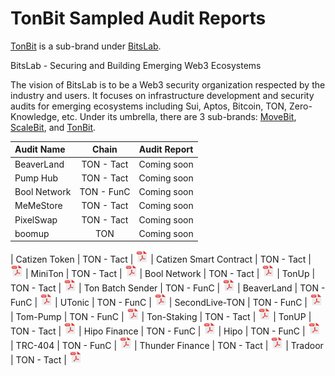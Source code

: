 # TonBit Sampled Audit Reports
<a href="https://tonbit.xyz/" title="TonBit">TonBit</a> is a sub-brand under <a href="https://bitslab.xyz/" title="BitsLab">BitsLab</a>.

BitsLab - Securing and Building Emerging Web3 Ecosystems

The vision of BitsLab is to be a Web3 security organization respected by the industry and users. It focuses on infrastructure development and security audits for emerging ecosystems including Sui, Aptos, Bitcoin, TON, Zero-Knowledge, etc. Under its umbrella, there are 3 sub-brands: <a href="https://movebit.xyz/" title="MoveBit">MoveBit</a>, <a href="https://scalebit.xyz/" title="ScaleBit">ScaleBit</a>, and <a href="https://tonbit.xyz/" title="TonBit">TonBit</a>.

| Audit Name                        |   Chain   |                                  Audit Report                                   |
| :----------------------------- | :---------: | :-----------------------------------------------------------------------: |
| BeaverLand      |     TON - Tact     |     Coming soon
| Pump Hub      |     TON - Tact     |     Coming soon
| Bool Network      |     TON - FunC     |     Coming soon
| MeMeStore      |     TON - Tact     |     Coming soon
| PixelSwap      |     TON - Tact     |     Coming soon
| boomup      |     TON     |    Coming soon

| Catizen Token      |     TON - Tact     |     <a href="http://tonbit.xyz/reports/20240828-Catizen-Jetton-Smart-Contract-Final-Audit-Report.pdf"><img width="20" src="./pdf.png" /></a>
| Catizen Smart Contract      |     TON - Tact     |     <a href="http://tonbit.xyz/reports/20240828-Catizen-Smart-Contarct-Final-Audit-Report.pdf
"><img width="20" src="./pdf.png" /></a>
| MiniTon      |     TON - Tact     |     <a href="http://tonbit.xyz/reports/20241025-Miniton-Smart-Contract-Final-Audit-Report.pdf"><img width="20" src="./pdf.png" /></a>
| Bool Network      |     TON - Tact     |     <a href="http://tonbit.xyz/reports/20241025-Bool-Network-Smart-Contract-Final-Audit-Report.pdf"><img width="20" src="./pdf.png" /></a>
| TonUp      |     TON - Tact     |     <a href="http://tonbit.xyz/reports/TonUP-Smart-Contract-Final-Audit-Report.pdf"><img width="20" src="./pdf.png" /></a>
| Ton Batch Sender      |     TON - FunC     |     <a href="http://tonbit.xyz/reports/20241025-One-Click-Sender-Final-Audit-Report.pdf"><img width="20" src="./pdf.png" /></a>
| BeaverLand      |     TON - FunC     |     <a href="http://tonbit.xyz/reports/20241025-BeaverLand-Final-Audit-Report.pdf"><img width="20" src="./pdf.png" /></a>
| UTonic      |     TON - FunC     |     <a href="https://tonbit.xyz/reports/20241012-UTonic-Final-Audit-Report.pdf"><img width="20" src="./pdf.png" /></a>
| SecondLive-TON      |     TON - FunC     |     <a href="https://tonbit.xyz/reports/20240925-SecondLive-Ton-Final-Audit-Report.pdf"><img width="20" src="./pdf.png" /></a>
| Tom-Pump      |     TON - FunC     |     <a href="https://tonbit.xyz/reports/20241023-TOM-PUMP-Final-Audit-Report.pdf"><img width="20" src="./pdf.png" /></a>
| Ton-Staking      |     TON - Tact     |     <a href="https://tonbit.xyz/reports/20240930-Ton-Staking-Final-Audit-Report.pdf"><img width="20" src="./pdf.png" /></a>
| TonUP      |     TON - Tact     |     <a href="https://tonbit.xyz/reports/TonUP-Smart-Contract-Final-Audit-Report.pdf"><img width="20" src="./pdf.png" /></a>
| Hipo Finance      |     TON - FunC     |     <a href="https://scalebit.xyz/reports/Hipo-Finance-Audit-Report.pdf"><img width="20" src="./pdf.png" /></a>
| Hipo      |     TON - FunC     |     <a href="https://scalebit.xyz/reports/Hipo-Finance-Audit-Report.pdf"><img width="20" src="./pdf.png" /></a>
| TRC-404      |     TON - FunC     |     <a href="http://tonbit.xyz/reports/TRC404-Smart-Contract-Final-Audit-Report.pdf"><img width="20" src="./pdf.png" /></a>
| Thunder Finance      |     TON - Tact     |     <a href="http://tonbit.xyz/reports/ThunderFinance-Final-Audit-Report.pdf"><img width="20" src="./pdf.png" /></a>
| Tradoor      |     TON - Tact     |     <a href="https://www.tonbit.xyz/reports/Tradoor-Smart-Contract-Audit-Report-Summary.pdf"><img width="20" src="./pdf.png" /></a>
